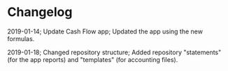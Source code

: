 # Changelog

2019-01-14; Update Cash Flow app; Updated the app using the new formulas.

2019-01-18; Changed repository structure; Added repository "statements" (for the app reports) and "templates" (for accounting files).

